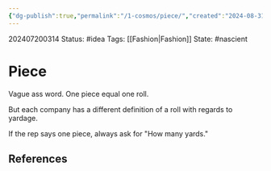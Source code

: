 ```yaml
---
{"dg-publish":true,"permalink":"/1-cosmos/piece/","created":"2024-08-31T23:47:14.617-04:00","updated":"2024-07-20T03:15:02.800-04:00"}
---
```


202407200314
Status: #idea
Tags: [[Fashion\|Fashion]]
State: #nascient
# Piece
Vague ass word. One piece equal one roll.

But each company has a different definition of a roll with regards to yardage.

If the rep says one piece, always ask for "How many yards."


## References
